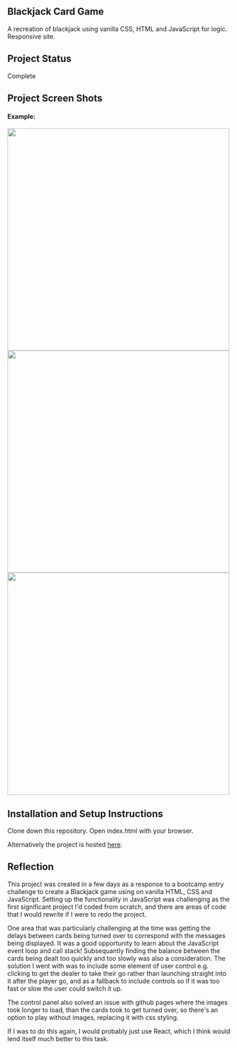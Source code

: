 ## Blackjack Card Game

A recreation of blackjack using vanilla CSS, HTML and JavaScript for logic. Responsive site.

## Project Status

Complete

## Project Screen Shots

#### Example:   

<img src="https://user-images.githubusercontent.com/64267174/106170998-f9d71100-6188-11eb-9410-b312ad96b937.png" height="500"> <img src="https://user-images.githubusercontent.com/64267174/106170641-8df4a880-6188-11eb-8def-01625321b6d8.png" height="500"> <img src="https://user-images.githubusercontent.com/64267174/106170695-9f3db500-6188-11eb-83d2-a6063f95b4e3.png" height="500"> 

## Installation and Setup Instructions

Clone down this repository.  Open index.html with your browser.  

Alternatively the project is hosted [here](https://josephfletcher.co.uk/blackjack).

## Reflection

This project was created in a few days as a response to a bootcamp entry challenge to create a Blackjack game using on vanilla HTML, CSS and JavaScript.  Setting up the functionality in JavaScript was challenging as the first significant project I'd coded from scratch, and there are areas of code that I would rewrite if I were to redo the project.  

One area that was particularly challenging at the time was getting the delays between cards being turned over to correspond with the messages being displayed.  It was a good opportunity to learn about the JavaScript event loop and call stack!  Subsequantly finding the balance between the cards being dealt too quickly and too slowly was also a consideration.  The solution I went with was to include some element of user control e.g. clicking to get the dealer to take their go rather than launching straight into it after the player go, and as a fallback to include controls so if it was too fast or slow the user could switch it up. 

The control panel also solved an issue with github pages where the images took longer to load, than the cards took to get turned over, so there's an option to play without images, replacing it with css styling. 

If I was to do this again, I would probably just use React, which I think would lend itself much better to this task.
